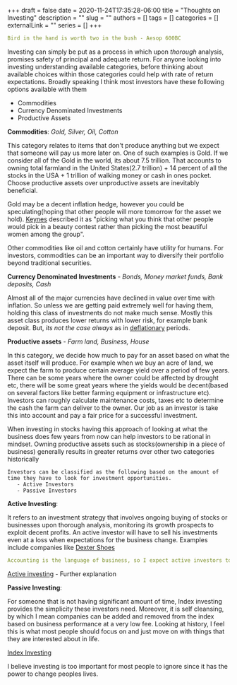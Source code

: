 +++ 
draft = false
date = 2020-11-24T17:35:28-06:00
title = "Thoughts on Investing"
description = ""
slug = ""
authors = []
tags = []
categories = []
externalLink = ""
series = []
+++

```yaml
Bird in the hand is worth two in the bush - Aesop 600BC
```

Investing can simply be put as a process in which upon *thorough* analysis, promises safety of principal and adequate return. For anyone looking into investing understanding available categories, before thinking about available choices within those categories could help with rate of return expectations. Broadly speaking I think most investors have these following options available with them

  - Commodities 
  - Currency Denominated Investments
  - Productive Assets

**Commodities**: *Gold, Silver, Oil, Cotton*

   This category relates to items that don't produce anything but we expect that someone will pay us more later on. One of such  examples is Gold. If we consider all of the Gold in the world, its about 7.5 trillion. That accounts to owning total farmland in the United States(2.7 trillion) + 14 percent of all the stocks in the USA  + 1 trillion of walking money or cash in ones pocket. Choose productive assets over unproductive assets are inevitably beneficial.
   
   Gold may be a decent inflation hedge, however you could be speculating(hoping that other people will more tomorrow for the asset we hold). [Keynes](https://en.wikipedia.org/wiki/John_Maynard_Keynes) described it as "picking what you think that other people would pick in a beauty contest rather than picking the most beautiful women among the group". 

   Other commodities like oil and cotton certainly have utility for humans. For investors, commodities can be an important way to diversify their portfolio beyond traditional securities.

**Currency Denominated Investments** - *Bonds, Money market funds, Bank deposits, Cash* 

   Almost all of the major currencies have declined in value over time with inflation. So unless we are getting paid extremely well for having them, holding this class of investments do not make much sense. Mostly this asset class produces lower returns with lower risk, for example bank deposit. But, *its not the case always* as in [deflationary](https://www.investopedia.com/terms/d/deflation.asp) periods.

**Productive assets** - *Farm land, Business, House*

  In this category, we decide how much to pay for an asset based on what the asset itself will produce. For example when we buy an acre of land, we expect the farm to produce certain average yield over a period of few years.  There can be some years where the owner could be affected by drought etc, there will be some great years where the yields would be decent(based on several factors like better farming equipment or infrastructure etc). Investors can roughly calculate maintenance costs, taxes etc to determine the cash the farm can deliver to the owner. Our job as an investor is take this into account and pay a fair price for a successful investment.

  When investing in stocks having this approach of looking at what the business does few years from now can help investors to be rational in mindset. Owning productive assets such as stocks(ownership in a piece of business) generally results in greater returns over other two categories historically


```
Investors can be classified as the following based on the amount of time they have to look for investment opportunities. 
   - Active Investors
   - Passive Investors
```

**Active Investing**:

It refers to an investment strategy that involves ongoing buying of stocks or businesses upon thorough analysis, monitoring its growth prospects to exploit decent profits. An active investor will have to sell his investments even at a loss when expectations for the business change. Examples include companies like [Dexter Shoes](https://www.reuters.com/article/us-berkshire-buffett-failure/buffett-calls-dexter-shoe-his-worst-deal-ever-idUSN2921504820080301)

```yaml
Accounting is the language of business, so I expect active investors to be well versed with it. 
```
[Active investing](https://www.investopedia.com/terms/a/activeinvesting.asp) - Further explanation 

**Passive Investing**: 

For someone that is not having significant amount of time, Index investing provides the simplicity these investors need.  Moreover, it is self cleansing, by which I mean companies can be added and removed from the index based on business performance at a very low fee. Looking at history, I feel this is what most people should focus on and just move on with things that they are interested about in life. 

[Index Investing](https://www.investopedia.com/terms/i/index-investing.asp)

I believe investing is too important for most people to ignore since it has the power to change peoples lives.